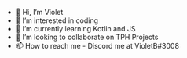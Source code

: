 - 👋 Hi, I’m Violet
- 👀 I’m interested in coding
- 🌱 I’m currently learning Kotlin and JS
- 💞️ I’m looking to collaborate on TPH Projects
- 📫 How to reach me - Discord me at VioletB#3008
